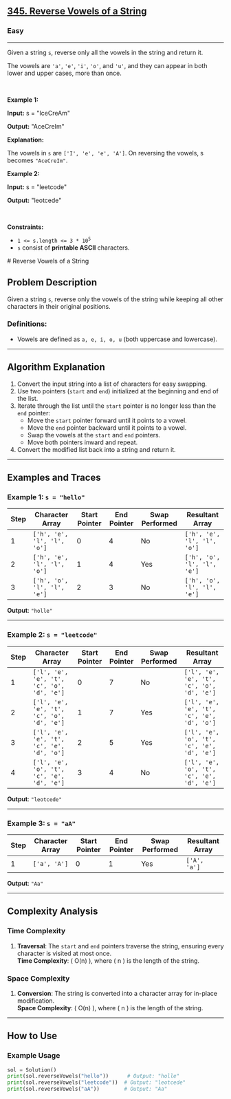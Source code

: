 <h2><a href="https://leetcode.com/problems/reverse-vowels-of-a-string">345. Reverse Vowels of a String</a></h2><h3>Easy</h3><hr><p>Given a string <code>s</code>, reverse only all the vowels in the string and return it.</p>

<p>The vowels are <code>&#39;a&#39;</code>, <code>&#39;e&#39;</code>, <code>&#39;i&#39;</code>, <code>&#39;o&#39;</code>, and <code>&#39;u&#39;</code>, and they can appear in both lower and upper cases, more than once.</p>

<p>&nbsp;</p>
<p><strong class="example">Example 1:</strong></p>

<div class="example-block">
<p><strong>Input:</strong> <span class="example-io">s = &quot;IceCreAm&quot;</span></p>

<p><strong>Output:</strong> <span class="example-io">&quot;AceCreIm&quot;</span></p>

<p><strong>Explanation:</strong></p>

<p>The vowels in <code>s</code> are <code>[&#39;I&#39;, &#39;e&#39;, &#39;e&#39;, &#39;A&#39;]</code>. On reversing the vowels, s becomes <code>&quot;AceCreIm&quot;</code>.</p>
</div>

<p><strong class="example">Example 2:</strong></p>

<div class="example-block">
<p><strong>Input:</strong> <span class="example-io">s = &quot;leetcode&quot;</span></p>

<p><strong>Output:</strong> <span class="example-io">&quot;leotcede&quot;</span></p>
</div>

<p>&nbsp;</p>
<p><strong>Constraints:</strong></p>

<ul>
	<li><code>1 &lt;= s.length &lt;= 3 * 10<sup>5</sup></code></li>
	<li><code>s</code> consist of <strong>printable ASCII</strong> characters.</li>
</ul>
# Reverse Vowels of a String

## Problem Description

Given a string `s`, reverse only the vowels of the string while keeping all other characters in their original positions.

### Definitions:
- Vowels are defined as `a, e, i, o, u` (both uppercase and lowercase).

---

## Algorithm Explanation

1. Convert the input string into a list of characters for easy swapping.
2. Use two pointers (`start` and `end`) initialized at the beginning and end of the list.
3. Iterate through the list until the `start` pointer is no longer less than the `end` pointer:
   - Move the `start` pointer forward until it points to a vowel.
   - Move the `end` pointer backward until it points to a vowel.
   - Swap the vowels at the `start` and `end` pointers.
   - Move both pointers inward and repeat.
4. Convert the modified list back into a string and return it.

---

## Examples and Traces

### Example 1: `s = "hello"`

| Step | Character Array       | Start Pointer | End Pointer | Swap Performed | Resultant Array       |
|------|------------------------|---------------|-------------|----------------|-----------------------|
| 1    | `['h', 'e', 'l', 'l', 'o']` | 0             | 4           | No             | `['h', 'e', 'l', 'l', 'o']` |
| 2    | `['h', 'e', 'l', 'l', 'o']` | 1             | 4           | Yes            | `['h', 'o', 'l', 'l', 'e']` |
| 3    | `['h', 'o', 'l', 'l', 'e']` | 2             | 3           | No             | `['h', 'o', 'l', 'l', 'e']` |

**Output**: `"holle"`

---

### Example 2: `s = "leetcode"`

| Step | Character Array         | Start Pointer | End Pointer | Swap Performed | Resultant Array        |
|------|--------------------------|---------------|-------------|----------------|------------------------|
| 1    | `['l', 'e', 'e', 't', 'c', 'o', 'd', 'e']` | 0             | 7           | No             | `['l', 'e', 'e', 't', 'c', 'o', 'd', 'e']` |
| 2    | `['l', 'e', 'e', 't', 'c', 'o', 'd', 'e']` | 1             | 7           | Yes            | `['l', 'e', 'e', 't', 'c', 'e', 'd', 'o']` |
| 3    | `['l', 'e', 'e', 't', 'c', 'e', 'd', 'o']` | 2             | 5           | Yes            | `['l', 'e', 'o', 't', 'c', 'e', 'd', 'e']` |
| 4    | `['l', 'e', 'o', 't', 'c', 'e', 'd', 'e']` | 3             | 4           | No             | `['l', 'e', 'o', 't', 'c', 'e', 'd', 'e']` |

**Output**: `"leotcede"`

---

### Example 3: `s = "aA"`

| Step | Character Array | Start Pointer | End Pointer | Swap Performed | Resultant Array |
|------|------------------|---------------|-------------|----------------|-----------------|
| 1    | `['a', 'A']`    | 0             | 1           | Yes            | `['A', 'a']`    |

**Output**: `"Aa"`

---

## Complexity Analysis

### Time Complexity
1. **Traversal**: The `start` and `end` pointers traverse the string, ensuring every character is visited at most once.  
   **Time Complexity**: \( O(n) \), where \( n \) is the length of the string.

### Space Complexity
1. **Conversion**: The string is converted into a character array for in-place modification.  
   **Space Complexity**: \( O(n) \), where \( n \) is the length of the string.

---

## How to Use

### Example Usage
```python
sol = Solution()
print(sol.reverseVowels("hello"))      # Output: "holle"
print(sol.reverseVowels("leetcode"))  # Output: "leotcede"
print(sol.reverseVowels("aA"))        # Output: "Aa"
